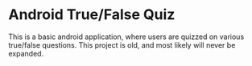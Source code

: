 # Android True/False Quiz #

This is a basic android application, where users are quizzed on various true/false questions. This project is old, and most likely will never be expanded.
